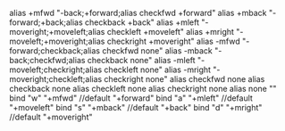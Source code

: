 alias +mfwd "-back;+forward;alias checkfwd +forward"
alias +mback "-forward;+back;alias checkback +back"
alias +mleft "-moveright;+moveleft;alias checkleft +moveleft"
alias +mright "-moveleft;+moveright;alias checkright +moveright"
alias -mfwd "-forward;checkback;alias checkfwd none"
alias -mback "-back;checkfwd;alias checkback none"
alias -mleft "-moveleft;checkright;alias checkleft none"
alias -mright "-moveright;checkleft;alias checkright none"
alias checkfwd none
alias checkback none
alias checkleft none
alias checkright none
alias none ""
bind "w" "+mfwd" //default "+forward"
bind "a" "+mleft" //default "+moveleft"
bind "s" "+mback" //default "+back"
bind "d" "+mright" //default "+moveright"

